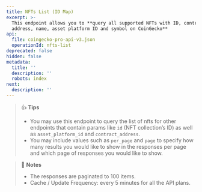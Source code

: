 ```yaml
---
title: NFTs List (ID Map)
excerpt: >-
  This endpoint allows you to **query all supported NFTs with ID, contract
  address, name, asset platform ID and symbol on CoinGecko**
api:
  file: coingecko-pro-api-v3.json
  operationId: nfts-list
deprecated: false
hidden: false
metadata:
  title: ''
  description: ''
  robots: index
next:
  description: ''
---
```

> 👍 **Tips**
> 
> - You may use this endpoint to query the list of nfts for other endpoints that contain params like `id` (NFT collection’s ID) as well as `asset_platform_id` and `contract_address`.
> - You may include values such as `per_page` and `page` to specify how many results you would like to show in the responses per page and which page of responses you would like to show.

> 📘 **Notes**
> 
> - The responses are paginated to 100 items.
> - Cache / Update Frequency: every 5 minutes for all the API plans.